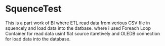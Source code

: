 # SquenceTest
This is a part work of BI where ETL  read data from verious CSV file in squencely and load data into the datbase. where i used Foreach Loop Container for read data usinf flat source itaretively and OLEDB connection for load data into the database.
